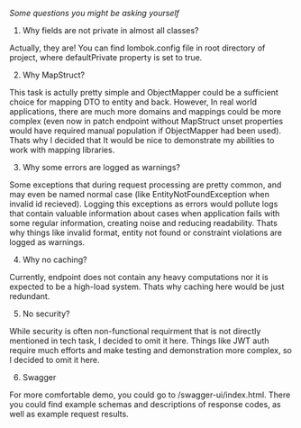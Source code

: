 *Some questions you might be asking yourself*

1. Why fields are not private in almost all classes?

Actually, they are! You can find lombok.config file in root directory of project, where defaultPrivate property is set to true.

2. Why MapStruct?

This task is actully pretty simple and ObjectMapper could be a sufficient choice for mapping DTO to entity and back. However, In real world applications, there are much more domains and mappings could be more complex (even now in patch endpoint without MapStruct unset properties would have required manual population if ObjectMapper had been used). 
Thats why I decided that It would be nice to demonstrate my abilities to work with mapping libraries.

3. Why some errors are logged as warnings?

Some exceptions that during request processing are pretty common, and may even be named normal case (like EntityNotFoundException when invalid id recieved). Logging this exceptions as errors would pollute logs that contain valuable information about cases when application fails with some regular information, creating noise and reducing readability.
Thats why things like invalid format, entity not found or constraint violations are logged as warnings.

4. Why no caching?

Currently, endpoint does not contain any heavy computations nor it is expected to be a high-load system. Thats why caching here would be just redundant.

5. No security?

While security is often non-functional requirment that is not directly mentioned in tech task, I decided to omit it here. Things like JWT auth require much efforts and make testing and demonstration more complex, so I decided to omit it here.

6. Swagger

For more comfortable demo, you could go to /swagger-ui/index.html. There you could find example schemas and descriptions of response codes, as well as example request results.
